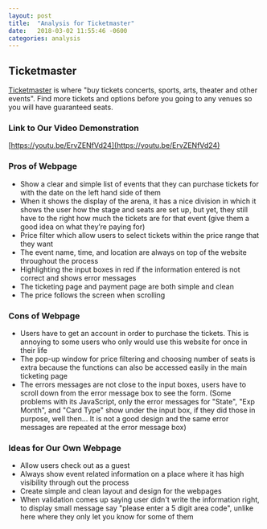 ```yaml
---
layout: post
title:  "Analysis for Ticketmaster"
date:   2018-03-02 11:55:46 -0600
categories: analysis
---
```


## Ticketmaster

[Ticketmaster](https://www.ticketmaster.com/) is where "buy tickets concerts,
sports, arts, theater and other events". Find more tickets and options before
you going to any venues so you will have guaranteed seats.

### Link to Our Video Demonstration

[https://youtu.be/ErvZENfVd24](https://youtu.be/ErvZENfVd24)

### Pros of Webpage

* Show a clear and simple list of events that they can purchase tickets for with
  the date on the left hand side of them
* When it shows the display of the arena, it has a nice division in which it shows
  the user how the stage and seats are set up, but yet, they still have to the
  right how much the tickets are for that event (give them a good idea on what they’re paying for)
* Price filter which allow users to select tickets within the price range that they want
* The event name, time, and location are always on top of the website throughout the process
* Highlighting the input boxes in red if the information entered is not correct and shows error messages
* The ticketing page and payment page are both simple and clean
* The price follows the screen when scrolling

### Cons of Webpage

* Users have to get an account in order to purchase the tickets. This is annoying
  to some users who only would use this website for once in their life
* The pop-up window for price filtering and choosing number of seats is extra because
  the functions can also be accessed easily in the main ticketing page
* The errors messages are not close to the input boxes, users have to scroll down
  from the error message box to see the form. (Some problems with its JavaScript,
  only the error messages for "State", "Exp Month", and "Card Type" show under the
  input box, if they did those in purpose, well then... It is not a good design and
  the same error messages are repeated at the error message box)


### Ideas for Our Own Webpage

* Allow users check out as a guest
* Always show event related information on a place where it has high visibility through out the process
* Create simple and clean layout and design for the webpages
* When validation comes up saying user didn't write the information right, to
  display small message say "please enter a 5 digit area code", unlike here where
  they only let you know for some of them
